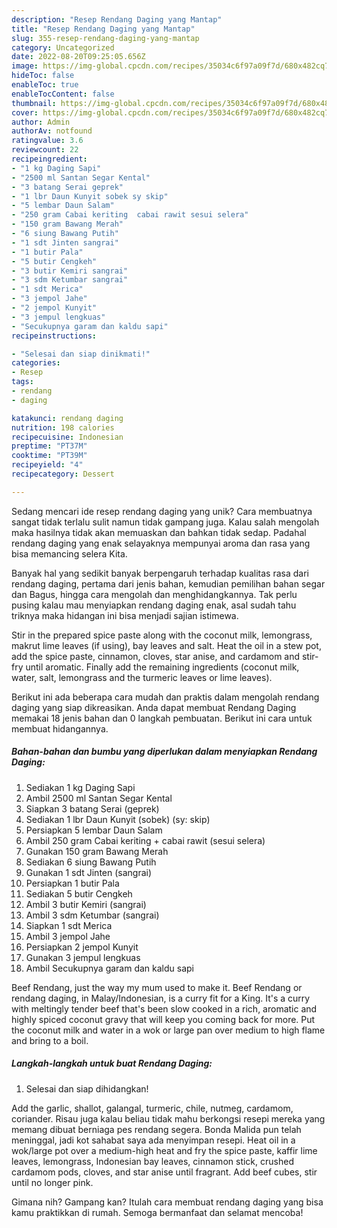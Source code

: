 ```yaml
---
description: "Resep Rendang Daging yang Mantap"
title: "Resep Rendang Daging yang Mantap"
slug: 355-resep-rendang-daging-yang-mantap
category: Uncategorized
date: 2022-08-20T09:25:05.656Z
image: https://img-global.cpcdn.com/recipes/35034c6f97a09f7d/680x482cq70/rendang-daging-foto-resep-utama.jpg
hideToc: false
enableToc: true
enableTocContent: false
thumbnail: https://img-global.cpcdn.com/recipes/35034c6f97a09f7d/680x482cq70/rendang-daging-foto-resep-utama.jpg
cover: https://img-global.cpcdn.com/recipes/35034c6f97a09f7d/680x482cq70/rendang-daging-foto-resep-utama.jpg
author: Admin
authorAv: notfound
ratingvalue: 3.6
reviewcount: 22
recipeingredient:
- "1 kg Daging Sapi"
- "2500 ml Santan Segar Kental"
- "3 batang Serai geprek"
- "1 lbr Daun Kunyit sobek sy skip"
- "5 lembar Daun Salam"
- "250 gram Cabai keriting  cabai rawit sesui selera"
- "150 gram Bawang Merah"
- "6 siung Bawang Putih"
- "1 sdt Jinten sangrai"
- "1 butir Pala"
- "5 butir Cengkeh"
- "3 butir Kemiri sangrai"
- "3 sdm Ketumbar sangrai"
- "1 sdt Merica"
- "3 jempol Jahe"
- "2 jempol Kunyit"
- "3 jempul lengkuas"
- "Secukupnya garam dan kaldu sapi"
recipeinstructions:

- "Selesai dan siap dinikmati!"
categories:
- Resep
tags:
- rendang
- daging

katakunci: rendang daging 
nutrition: 198 calories
recipecuisine: Indonesian
preptime: "PT37M"
cooktime: "PT39M"
recipeyield: "4"
recipecategory: Dessert

---
```





Sedang mencari ide resep rendang daging yang unik? Cara membuatnya sangat tidak terlalu sulit namun tidak gampang juga. Kalau salah mengolah maka hasilnya tidak akan memuaskan dan bahkan tidak sedap. Padahal rendang daging yang enak selayaknya mempunyai aroma dan rasa yang bisa memancing selera Kita.





Banyak hal yang sedikit banyak berpengaruh terhadap kualitas rasa dari rendang daging, pertama dari jenis bahan, kemudian pemilihan bahan segar dan Bagus, hingga cara mengolah dan menghidangkannya. Tak perlu pusing kalau mau menyiapkan rendang daging enak,      asal sudah tahu triknya maka hidangan ini bisa menjadi sajian istimewa.














Stir in the prepared spice paste along with the coconut milk, lemongrass, makrut lime leaves (if using), bay leaves and salt. Heat the oil in a stew pot, add the spice paste, cinnamon, cloves, star anise, and cardamom and stir-fry until aromatic. Finally add the remaining ingredients (coconut milk, water, salt, lemongrass and the turmeric leaves or lime leaves).






Berikut ini ada beberapa cara mudah dan praktis dalam mengolah rendang daging yang siap dikreasikan. Anda dapat membuat Rendang Daging memakai 18 jenis bahan dan 0 langkah pembuatan. Berikut ini cara untuk membuat hidangannya.

<!--inarticleads1-->

##### Bahan-bahan dan bumbu yang diperlukan dalam menyiapkan Rendang Daging:

1. Sediakan 1 kg Daging Sapi
1. Ambil 2500 ml Santan Segar Kental
1. Siapkan 3 batang Serai (geprek)
1. Sediakan 1 lbr Daun Kunyit (sobek) (sy: skip)
1. Persiapkan 5 lembar Daun Salam
1. Ambil 250 gram Cabai keriting + cabai rawit (sesui selera)
1. Gunakan 150 gram Bawang Merah
1. Sediakan 6 siung Bawang Putih
1. Gunakan 1 sdt Jinten (sangrai)
1. Persiapkan 1 butir Pala
1. Sediakan 5 butir Cengkeh
1. Ambil 3 butir Kemiri (sangrai)
1. Ambil 3 sdm Ketumbar (sangrai)
1. Siapkan 1 sdt Merica
1. Ambil 3 jempol Jahe
1. Persiapkan 2 jempol Kunyit
1. Gunakan 3 jempul lengkuas
1. Ambil Secukupnya garam dan kaldu sapi


Beef Rendang, just the way my mum used to make it. Beef Rendang or rendang daging, in Malay/Indonesian, is a curry fit for a King. It&#39;s a curry with meltingly tender beef that&#39;s been slow cooked in a rich, aromatic and highly spiced coconut gravy that will keep you coming back for more. Put the coconut milk and water in a wok or large pan over medium to high flame and bring to a boil. 

<!--inarticleads2-->

##### Langkah-langkah untuk buat Rendang Daging:


1. Selesai dan siap dihidangkan!

Add the garlic, shallot, galangal, turmeric, chile, nutmeg, cardamom, coriander. Risau juga kalau beliau tidak mahu berkongsi resepi mereka yang memang dibuat berniaga pes rendang segera. Bonda Malida pun telah meninggal, jadi kot sahabat saya ada menyimpan resepi. Heat oil in a wok/large pot over a medium-high heat and fry the spice paste, kaffir lime leaves, lemongrass, Indonesian bay leaves, cinnamon stick, crushed cardamom pods, cloves, and star anise until fragrant. Add beef cubes, stir until no longer pink. 

Gimana nih? Gampang kan? Itulah cara membuat rendang daging yang bisa kamu praktikkan di rumah. Semoga bermanfaat dan selamat mencoba!
